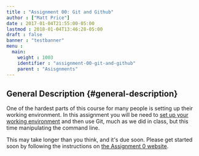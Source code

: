 ```yaml
---
title : "Assignment 00: Git and Github"
author : ["Matt Price"]
date : 2017-01-04T21:55:00-05:00
lastmod : 2018-01-04T13:46:28-05:00
draft : false
banner : "testbanner"
menu :
  main:
    weight : 1003
    identifier : "assignment-00-git-and-github"
    parent : "Asisgnments"
---
```


## General Description {#general-description}

One of the hardest parts of this course for many people is setting up their working environment.  In this assignment you will be need to [set up your working environment](./../../tools/setup) and then use Git, much as we did in class, but this time manipulating the command line.

This may take longer than you think, and it's due soon. Please get started soon by following the instructions on [the Assignment 0 website](https://github.com/DigitalHistory/assignment-00-git-and-github).

